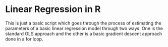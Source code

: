 # Linear Regression in R

This is just a basic script which goes through the process of estimating the parameters of a basic linear regression model through two ways. One is the standard OLS approach and the other is a basic gradient descent approach done in a for loop.
